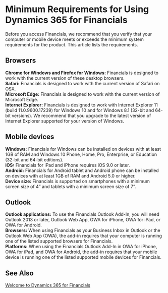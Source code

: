 <properties
	pageTitle="Minimum Requirements for Using Dynamics 365 for Financials | Financials"
    description="System requirements for using Dynamics 365 for Financials"
	services="project-madeira"
	documentationCenter=""
	authors="edupont04"/>
<tags
    ms.service="project-madeira"
    ms.topic="get-started-article"
    ms.devlang="na"
    ms.tgt_pltfrm="na"
    ms.workload="na"
    ms.date="06/03/2016"
    ms.author="edupont04" />

# Minimum Requirements for Using Dynamics 365 for Financials
Before you access Financials, we recommend that you verify that your computer or mobile device meets or exceeds the minimum system requirements for the product. This article lists the requirements.  

## Browsers
**Chrome for Windows and Firefox for Windows:** Financials is designed to work with the current version of these desktop browsers.  
**Safari:** Financials is designed to work with the current version of Safari on OSX.  
**Microsoft Edge:** Financials is designed to work with the current version of Microsoft Edge.  
**Internet Explorer:** Financials is designed to work with Internet Explorer 11 (build 11.0.9600.17239) for Windows 10 and for Windows 8.1 (32-bit and 64-bit versions). We recommend that you upgrade to the latest version of Internet Explorer supported for your version of Windows.  


## Mobile devices
**Windows:** Financials for Windows can be installed on devices with at least 1GB of RAM and Windows 10 Phone, Home, Pro, Enterprise, or Education (32-bit and 64-bit editions).  
**iOS:** Financials for iPad and iPhone requires iOS 9.0 or later.  
**Android:** Financials for Android tablet and Android phone can be installed on devices with at least 1GB of RAM and Android 5.0 or higher.  
**Device size:** Financials is supported on smartphones with a minimum screen size of 4” and tablets with a minimum screen size of 7”.  


## Outlook
**Outlook applications:** To use the Financials Outlook Add-In, you will need Outlook 2013 or later, Outlook Web App, OWA for iPhone, OWA for iPad, or OWA for Android.  
**Browsers:** When using Financials as your Business Inbox in Outlook or the Outlook Web App (OWA), the add-in requires that your computer is running one of the listed supported browsers for Financials.  
**Platforms:** When using the Financials Outlook Add-In in OWA for iPhone, OWA for iPad, and OWA for Android, the add-in requires that your mobile device is running one of the listed supported mobile devices for Financials.  

## See Also
[Welcome to Dynamics 365 for Financials](madeira-get-started.md)  
